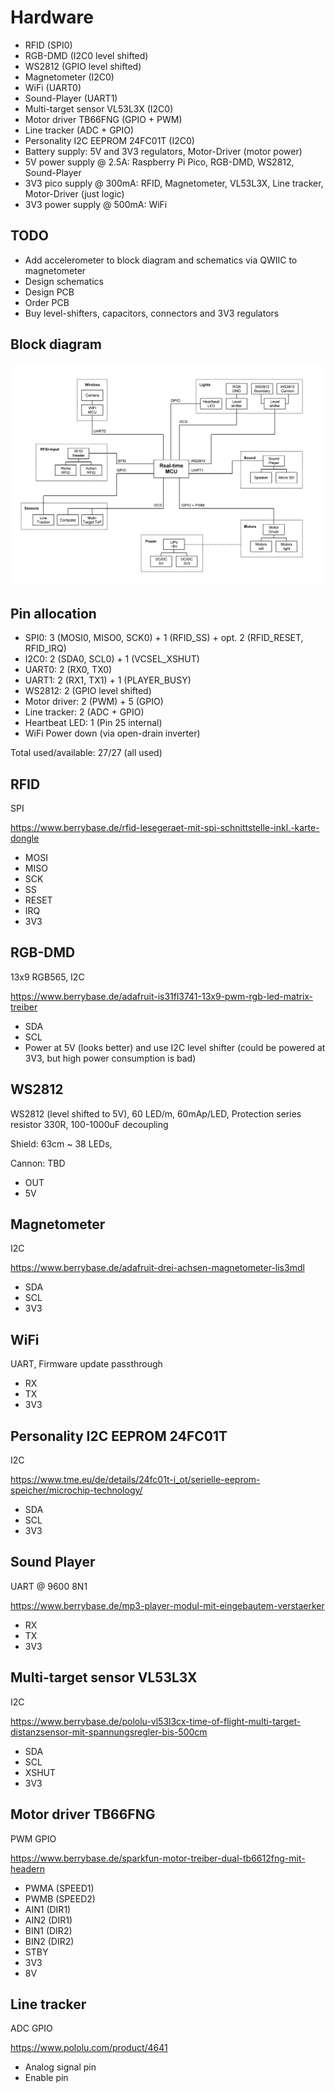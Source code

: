 # Hardware
- RFID (SPI0)
- RGB-DMD (I2C0 level shifted)
- WS2812 (GPIO level shifted)
- Magnetometer (I2C0)
- WiFi (UART0)
- Sound-Player (UART1)
- Multi-target sensor VL53L3X (I2C0)
- Motor driver TB66FNG (GPIO + PWM)
- Line tracker (ADC + GPIO)
- Personality I2C EEPROM 24FC01T (I2C0)
- Battery supply: 5V and 3V3 regulators, Motor-Driver (motor power)
- 5V power supply @ 2.5A: Raspberry Pi Pico, RGB-DMD, WS2812, Sound-Player
- 3V3 pico supply @ 300mA: RFID, Magnetometer, VL53L3X, Line tracker, Motor-Driver (just logic)
- 3V3 power supply @ 500mA: WiFi

## TODO
- Add accelerometer to block diagram and schematics via QWIIC to magnetometer
- Design schematics
- Design PCB
- Order PCB
- Buy level-shifters, capacitors, connectors and 3V3 regulators

## Block diagram
![Block diagram](Block%20diagram.png)

## Pin allocation
- SPI0: 3 (MOSI0, MISO0, SCK0) + 1 (RFID_SS) + opt. 2 (RFID_RESET, RFID_IRQ)
- I2C0: 2 (SDA0, SCL0) + 1 (VCSEL_XSHUT)
- UART0: 2 (RX0, TX0)
- UART1: 2 (RX1, TX1) + 1 (PLAYER_BUSY)
- WS2812: 2 (GPIO level shifted)
- Motor driver: 2 (PWM) + 5 (GPIO)
- Line tracker: 2 (ADC + GPIO)
- Heartbeat LED: 1 (Pin 25 internal)
- WiFi Power down (via open-drain inverter)

Total used/available: 27/27 (all used)

## RFID
SPI

https://www.berrybase.de/rfid-lesegeraet-mit-spi-schnittstelle-inkl.-karte-dongle

- MOSI
- MISO
- SCK
- SS
- RESET
- IRQ
- 3V3

## RGB-DMD
13x9 RGB565, I2C

https://www.berrybase.de/adafruit-is31fl3741-13x9-pwm-rgb-led-matrix-treiber

- SDA
- SCL
- Power at 5V (looks better) and use I2C level shifter (could be powered at 3V3, but high power consumption is bad)

## WS2812
WS2812 (level shifted to 5V), 60 LED/m, 60mAp/LED, Protection series resistor 330R, 100-1000uF decoupling

Shield: 63cm ~ 38 LEDs, 

Cannon: TBD

- OUT
- 5V

## Magnetometer
I2C

https://www.berrybase.de/adafruit-drei-achsen-magnetometer-lis3mdl

- SDA
- SCL
- 3V3

## WiFi
UART, Firmware update passthrough

- RX
- TX
- 3V3

## Personality I2C EEPROM 24FC01T
I2C

https://www.tme.eu/de/details/24fc01t-i_ot/serielle-eeprom-speicher/microchip-technology/

- SDA
- SCL
- 3V3

## Sound Player
UART @ 9600 8N1

https://www.berrybase.de/mp3-player-modul-mit-eingebautem-verstaerker

- RX
- TX
- 3V3

## Multi-target sensor VL53L3X
I2C

https://www.berrybase.de/pololu-vl53l3cx-time-of-flight-multi-target-distanzsensor-mit-spannungsregler-bis-500cm

- SDA
- SCL
- XSHUT
- 3V3

## Motor driver TB66FNG
PWM GPIO

https://www.berrybase.de/sparkfun-motor-treiber-dual-tb6612fng-mit-headern

- PWMA (SPEED1)
- PWMB (SPEED2)
- AIN1 (DIR1)
- AIN2 (DIR1)
- BIN1 (DIR2)
- BIN2 (DIR2)
- STBY
- 3V3
- 8V

## Line tracker
ADC GPIO

https://www.pololu.com/product/4641

- Analog signal pin
- Enable pin
